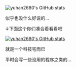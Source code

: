 ![yuhan2680's GitHub stats](https://github-readme-stats.vercel.app/api?username=yuhan2680&show_icons=true)

似乎也没什么好说的...

↓下面这个你们凑合着看看吧

[![yuhan2680's GitHub stats](https://github-readme-stats.vercel.app/api?username=yuhan2680)](https://github.com/anuraghazra/github-readme-stats)

就是一个科技宅而已

平时会写一些没用的程序之类的...
